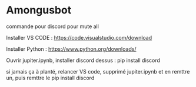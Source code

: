 # Amongusbot
commande pour discord pour mute all 


Installer VS CODE : https://code.visualstudio.com/download

Installer Python : https://www.python.org/downloads/

Ouvrir jupiter.ipynb, installer discord dessus : pip install discord 

si jamais ça à planté, relancer VS code, supprimé jupiter.ipynb et en remttre un, puis remttre le pip install discord
